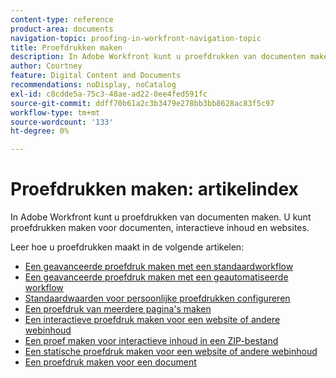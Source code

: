 ```yaml
---
content-type: reference
product-area: documents
navigation-topic: proofing-in-workfront-navigation-topic
title: Proefdrukken maken
description: In Adobe Workfront kunt u proefdrukken van documenten maken. In Adobe Workfront kunt u proefdrukken van documenten maken. U kunt proefdrukken maken voor documenten, interactieve inhoud en websites. Leer hoe u proefdrukken maakt in de volgende artikelen.
author: Courtney
feature: Digital Content and Documents
recommendations: noDisplay, noCatalog
exl-id: c8cdde5a-75c3-48ae-ad22-0ee4fed591fc
source-git-commit: ddff70b61a2c3b3479e278bb3bb8628ac83f5c97
workflow-type: tm+mt
source-wordcount: '133'
ht-degree: 0%

---
```


# Proefdrukken maken: artikelindex

<!--Audited: 01/2024-->

In Adobe Workfront kunt u proefdrukken van documenten maken. U kunt proefdrukken maken voor documenten, interactieve inhoud en websites.

Leer hoe u proefdrukken maakt in de volgende artikelen:

* [Een geavanceerde proefdruk maken met een standaardworkflow](../../../review-and-approve-work/proofing/creating-proofs-within-workfront/configure-basic-proof-workflow.md)
* [Een geavanceerde proefdruk maken met een geautomatiseerde workflow](../../../review-and-approve-work/proofing/creating-proofs-within-workfront/create-automated-proof-workflow.md)
* [Standaardwaarden voor persoonlijke proefdrukken configureren](../../../review-and-approve-work/proofing/creating-proofs-within-workfront/set-proof-defaults.md)
* [Een proefdruk van meerdere pagina&#39;s maken](../../../review-and-approve-work/proofing/creating-proofs-within-workfront/create-multi-page-proof.md)
* [Een interactieve proefdruk maken voor een website of andere webinhoud](../../../review-and-approve-work/proofing/creating-proofs-within-workfront/generate-interactive-proof-for-website-or-other-web-content.md)
* [Een proef maken voor interactieve inhoud in een ZIP-bestand](../../../review-and-approve-work/proofing/creating-proofs-within-workfront/generate-proof-interactive-content.md)
* [Een statische proefdruk maken voor een website of andere webinhoud](../../../review-and-approve-work/proofing/creating-proofs-within-workfront/generate-static-proof-website-other-web-content.md)
* [Een proefdruk maken voor een document](../../../review-and-approve-work/proofing/creating-proofs-within-workfront/generate-proof-for-a-document.md)
